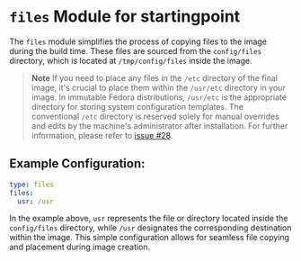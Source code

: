 # `files` Module for startingpoint

The `files` module simplifies the process of copying files to the image during the build time. These files are sourced from the `config/files` directory, which is located at `/tmp/config/files` inside the image.

> **Note**
> If you need to place any files in the `/etc` directory of the final image, it's crucial to place them within the `/usr/etc` directory in your image. In immutable Fedora distributions, `/usr/etc` is the appropriate directory for storing system configuration templates. The conventional `/etc` directory is reserved solely for manual overrides and edits by the machine's administrator after installation. For further information, please refer to [issue #28](https://github.com/ublue-os/startingpoint/issues/28).

## Example Configuration:

```yaml
type: files
files:
  usr: /usr
```

In the example above, `usr` represents the file or directory located inside the `config/files` directory, while `/usr` designates the corresponding destination within the image. This simple configuration allows for seamless file copying and placement during image creation.

